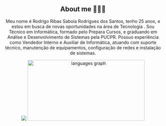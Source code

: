 <div align="center">
<h2 align="center"> About me 👨🏽‍💻 </h2>
<p>
Meu nome é Rodrigo Ribas Saboia Rodrigues dos Santos, tenho 25 anos, e estou em busca de novas oportunidades na área de Tecnologia . Sou Técnico em Informática, formado pelo Prepara Cursos, e graduando em Análise e Desenvolvimento de Sistemas pela PUCPR. Possuo experiência como Vendedor Interno e Auxiliar de Informática, atuando com suporte técnico, manutenção de equipamentos, configuração de redes e instalação de sistemas.
</p>
<div>

<div align="center">
  <img src="https://github-readme-stats.vercel.app/api?username=rodrigorsrs&show_icons=true&theme=merko">
  <img src="https://github-readme-stats.vercel.app/api/top-langs?username=rodrigorsrs&locale=en&hide_title=false&layout=compact&card_width=320&langs_count=5&theme=merko&hide_border=false" width="374.3" height="195" alt="languages graph" />
</div>

